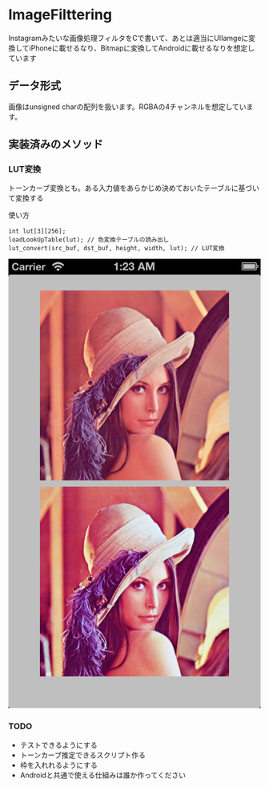 # ImageFilttering

Instagramみたいな画像処理フィルタをCで書いて、あとは適当にUIIamgeに変換してiPhoneに載せるなり、Bitmapに変換してAndroidに載せるなりを想定しています

## データ形式
画像はunsigned charの配列を扱います。RGBAの4チャンネルを想定しています。

## 実装済みのメソッド

### LUT変換
トーンカーブ変換とも。ある入力値をあらかじめ決めておいたテーブルに基づいて変換する

使い方
```
int lut[3][256];
loadLookUpTable(lut); // 色変換テーブルの読み出し
lut_convert(src_buf, dst_buf, height, width, lut); // LUT変換
```

![LUT変換の例](sample1.png)

### TODO
- テストできるようにする
- トーンカーブ推定できるスクリプト作る
- 枠を入れれるようにする
- Androidと共通で使える仕組みは誰か作ってください